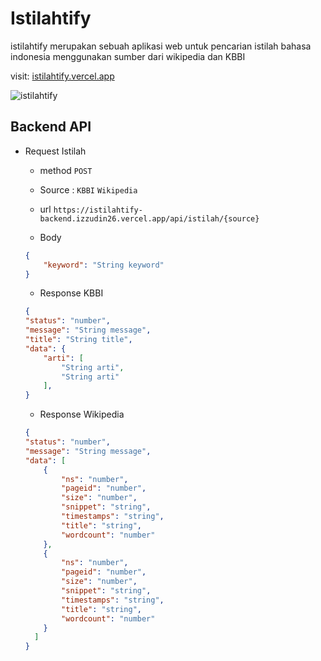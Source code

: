 # Istilahtify

istilahtify merupakan sebuah aplikasi web untuk pencarian istilah bahasa indonesia menggunakan sumber dari wikipedia dan KBBI

visit: [istilahtify.vercel.app](https://istilahtify.vercel.app)

![istilahtify](https://media.giphy.com/media/J9PCO2rVrxQcaj8sU6/giphy.gif)

## Backend API
- Request Istilah
    - method `POST`
    - Source : `KBBI` `Wikipedia`
    - url `https://istilahtify-backend.izzudin26.vercel.app/api/istilah/{source}`

    - Body
    ```json
    {
        "keyword": "String keyword"
    }
    ```
    - Response KBBI
    ```json
    {
    "status": "number",
    "message": "String message",
    "title": "String title",
    "data": {
        "arti": [
            "String arti",
            "String arti"
        ],
    }
    ```

    - Response Wikipedia
    ```json
    { 
    "status": "number",
    "message": "String message",
    "data": [
        {
            "ns": "number",
            "pageid": "number",
            "size": "number",
            "snippet": "string",
            "timestamps": "string",
            "title": "string",
            "wordcount": "number"
        },
        {
            "ns": "number",
            "pageid": "number",
            "size": "number",
            "snippet": "string",
            "timestamps": "string",
            "title": "string",
            "wordcount": "number"
        }
      ]
    }
    ```